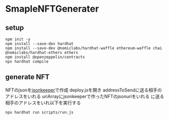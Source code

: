 # SmapleNFTGenerater
## setup
```
npm init -y
npm install --save-dev hardhat
npm install --save-dev @nomiclabs/hardhat-waffle ethereum-waffle chai @nomiclabs/hardhat-ethers ethers
npm install @openzeppelin/contracts
npx hardhat compile
```
## generate NFT
NFTのjsonを[jsonkeeper](https://jsonkeeper.com/)で作成
deploy.jsを開き
addressToSendに送る相手のアドレスをいれる
uriArrayにjsonkeeperで作ったNFTのjsonuriをいれる
に送る相手のアドレスをいれ以下を実行する

```
npx hardhat run scripts/run.js
```
